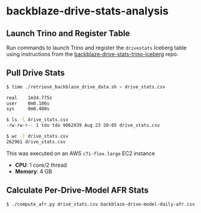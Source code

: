 # backblaze-drive-stats-analysis

## Launch Trino and Register Table

Run commands to launch Trino and register the `drivestats` Iceberg table 
using instructions from the 
[backblaze-drive-stats-trino-iceberg](https://github.com/TerryOtt/backblaze-drive-stats-trino-iceberg/tree/main) repo.

## Pull Drive Stats

```bash
$ time ./retrieve_backblaze_drive_data.sh > drive_stats.csv

real    1m34.775s
user    0m0.186s
sys     0m0.480s

$ ls -l drive_stats.csv
-rw-rw-r-- 1 tdo tdo 9062939 Aug 23 20:05 drive_stats.csv

$ wc -l drive_stats.csv
262961 drive_stats.csv
```

This was executed on an AWS `c7i-flex.large` EC2 instance
* **CPU**: 1 core/2 thread
* **Memory**: 4 GB

## Calculate Per-Drive-Model AFR Stats 

```bash
$ ./compute_afr.py drive_stats.csv backblaze-drive-model-daily-afr.csv
```
